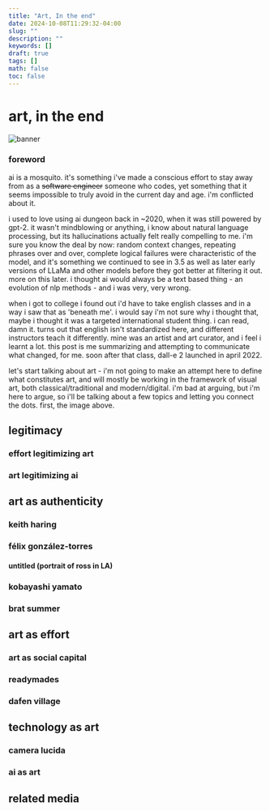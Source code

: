 ```yaml
---
title: "Art, In the end"
date: 2024-10-08T11:29:32-04:00
slug: ""
description: ""
keywords: []
draft: true
tags: []
math: false
toc: false
---
```

# art, in the end
![banner](/images/bait.png)

### foreword
ai is a mosquito. it's something i've made a conscious effort to stay away from as a ~~software engineer~~ someone who codes, yet something that it seems impossible to truly avoid in the current day and age. i'm conflicted about it.

i used to love using ai dungeon back in ~2020, when it was still powered by gpt-2. it wasn't mindblowing or anything, i know about natural language processing, but its hallucinations actually felt really compelling to me. i'm sure you know the deal by now: random context changes, repeating phrases over and over, complete logical failures were characteristic of the model, and it's something we continued to see in 3.5 as well as later early versions of LLaMa and other models before they got better at filtering it out. more on this later. i thought ai would always be a text based thing - an evolution of nlp methods - and i was very, very wrong.

when i got to college i found out i'd have to take english classes and in a way i saw that as 'beneath me'. i would say i'm not sure why i thought that, maybe i thought it was a targeted international student thing. i can read, damn it. turns out that english isn't standardized here, and different instructors teach it differently. mine was an artist and art curator, and i feel i learnt a lot. this post is me summarizing and attempting to communicate what changed, for me. soon after that class, dall-e 2 launched in april 2022.

let's start talking about art - i'm not going to make an attempt here to define what constitutes art, and will mostly be working in the framework of visual art, both classical/traditional and modern/digital. i'm bad at arguing, but i'm here to argue, so i'll be talking about a few topics and letting you connect the dots. first, the image above.

## legitimacy
### effort legitimizing art
### art legitimizing ai

## art as authenticity
### keith haring
### félix gonzález-torres
#### untitled (portrait of ross in LA)
### kobayashi yamato
### brat summer

## art as effort
### art as social capital
### readymades
### dafen village

## technology as art
### camera lucida
### ai as art

## related media
